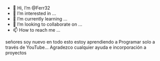 - 👋 Hi, I’m @Ferr32
- 👀 I’m interested in ...
- 🌱 I’m currently learning ...
- 💞️ I’m looking to collaborate on ...
- 📫 How to reach me ...

<!---
Ferr32/Ferr32 is a ✨ special ✨ repository because its `README.md` (this file) appears on your GitHub profile.
You can click the Preview link to take a look at your changes.
--->
señores soy nuevo en todo esto estoy aprendiendo a 
Programar solo a través de YouTube...
Agradezco cualquier ayuda e incorporación a proyectos
